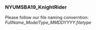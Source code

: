 ### NYUMSBA19_KnightRider

Please follow our file naming converntion: 
*FullName_ModelType_MMDDYYYY.filetype*

